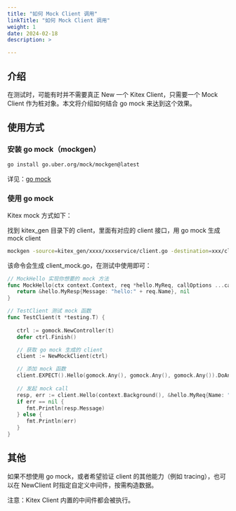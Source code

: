 ```yaml
---
title: "如何 Mock Client 调用"
linkTitle: "如何 Mock Client 调用"
weight: 1
date: 2024-02-18
description: >

---
```


## 介绍

在测试时，可能有时并不需要真正 New 一个 Kitex Client，只需要一个 Mock Client 作为桩对象。本文将介绍如何结合 go mock 来达到这个效果。

## 使用方式

### 安装 go mock（mockgen）

```bash
go install go.uber.org/mock/mockgen@latest
```

详见：[go mock](https://github.com/uber-go/mock)

### 使用 go mock

Kitex mock 方式如下：

找到 kitex_gen 目录下的 client，里面有对应的 client 接口，用 go mock 生成 mock client

```bash
mockgen -source=kitex_gen/xxxx/xxxservice/client.go -destination=xxx/client_mock.go -package=xxx
```

该命令会生成 client_mock.go，在测试中使用即可：

```go
// MockHello 实现你想要的 mock 方法
func MockHello(ctx context.Context, req *hello.MyReq, callOptions ...callopt.Option) (*hello1.MyResp, error) {
   return &hello.MyResp{Message: "hello:" + req.Name}, nil
}

// TestClient 测试 mock 函数
func TestClient(t *testing.T) {
    
   ctrl := gomock.NewController(t)
   defer ctrl.Finish()

   // 获取 go mock 生成的 client
   client := NewMockClient(ctrl)

   // 添加 mock 函数
   client.EXPECT().Hello(gomock.Any(), gomock.Any(), gomock.Any()).DoAndReturn(MockHello).AnyTimes()
   
   // 发起 mock call
   resp, err := client.Hello(context.Background(), &hello.MyReq{Name: "bd"})
   if err == nil {
      fmt.Println(resp.Message)
   } else {
      fmt.Println(err)
   }
}
```

## 其他

如果不想使用 go mock，或者希望验证 client 的其他能力（例如 tracing），也可以在 NewClient 时指定自定义中间件，按需构造数据。

注意：Kitex Client 内置的中间件都会被执行。